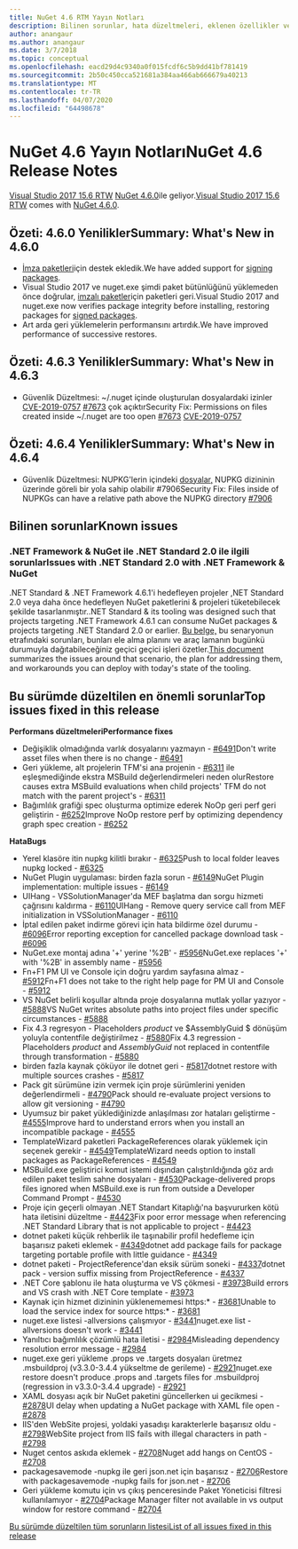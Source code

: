 ```yaml
---
title: NuGet 4.6 RTM Yayın Notları
description: Bilinen sorunlar, hata düzeltmeleri, eklenen özellikler ve DCR'ler dahil olmak üzere NuGet 4.6.0 için sürüm notları.
author: anangaur
ms.author: anangaur
ms.date: 3/7/2018
ms.topic: conceptual
ms.openlocfilehash: eacd29d4c9340a0f015fcdf6c5b9dd41bf781419
ms.sourcegitcommit: 2b50c450cca521681a384aa466ab666679a40213
ms.translationtype: MT
ms.contentlocale: tr-TR
ms.lasthandoff: 04/07/2020
ms.locfileid: "64498678"
---
```

# <a name="nuget-46-release-notes"></a><span data-ttu-id="08ddc-103">NuGet 4.6 Yayın Notları</span><span class="sxs-lookup"><span data-stu-id="08ddc-103">NuGet 4.6 Release Notes</span></span>

<span data-ttu-id="08ddc-104">[Visual Studio 2017 15.6 RTW](https://www.visualstudio.com/news/releasenotes/vs2017-relnotes) [NuGet 4.6.0](https://dist.nuget.org/win-x86-commandline/v4.6.0/nuget.exe)ile geliyor.</span><span class="sxs-lookup"><span data-stu-id="08ddc-104">[Visual Studio 2017 15.6 RTW](https://www.visualstudio.com/news/releasenotes/vs2017-relnotes) comes with [NuGet 4.6.0](https://dist.nuget.org/win-x86-commandline/v4.6.0/nuget.exe).</span></span>

## <a name="summary-whats-new-in-460"></a><span data-ttu-id="08ddc-105">Özeti: 4.6.0 Yenilikler</span><span class="sxs-lookup"><span data-stu-id="08ddc-105">Summary: What's New in 4.6.0</span></span>

* <span data-ttu-id="08ddc-106">[İmza paketleri](../create-packages/sign-a-package.md)için destek ekledik.</span><span class="sxs-lookup"><span data-stu-id="08ddc-106">We have added support for [signing packages](../create-packages/sign-a-package.md).</span></span>
* <span data-ttu-id="08ddc-107">Visual Studio 2017 ve nuget.exe şimdi paket bütünlüğünü yüklemeden önce doğrular, [imzalı paketler](../reference/signed-packages-reference.md)için paketleri geri.</span><span class="sxs-lookup"><span data-stu-id="08ddc-107">Visual Studio 2017 and nuget.exe now verifies package integrity before installing, restoring packages for [signed packages](../reference/signed-packages-reference.md).</span></span>
* <span data-ttu-id="08ddc-108">Art arda geri yüklemelerin performansını artırdık.</span><span class="sxs-lookup"><span data-stu-id="08ddc-108">We have improved performance of successive restores.</span></span>

## <a name="summary-whats-new-in-463"></a><span data-ttu-id="08ddc-109">Özeti: 4.6.3 Yenilikler</span><span class="sxs-lookup"><span data-stu-id="08ddc-109">Summary: What's New in 4.6.3</span></span>

* <span data-ttu-id="08ddc-110">Güvenlik Düzeltmesi: ~/.nuget içinde oluşturulan dosyalardaki izinler [CVE-2019-0757](https://portal.msrc.microsoft.com/en-us/security-guidance/advisory/CVE-2019-0757) [#7673](https://github.com/NuGet/Home/issues/7673) çok açıktır</span><span class="sxs-lookup"><span data-stu-id="08ddc-110">Security Fix: Permissions on files created inside ~/.nuget are too open [#7673](https://github.com/NuGet/Home/issues/7673) [CVE-2019-0757](https://portal.msrc.microsoft.com/en-us/security-guidance/advisory/CVE-2019-0757)</span></span>

## <a name="summary-whats-new-in-464"></a><span data-ttu-id="08ddc-111">Özeti: 4.6.4 Yenilikler</span><span class="sxs-lookup"><span data-stu-id="08ddc-111">Summary: What's New in 4.6.4</span></span>

* <span data-ttu-id="08ddc-112">Güvenlik Düzeltmesi: NUPKG'lerin içindeki [dosyalar,](https://github.com/NuGet/Home/issues/7906) NUPKG dizininin üzerinde göreli bir yola sahip olabilir #7906</span><span class="sxs-lookup"><span data-stu-id="08ddc-112">Security Fix: Files inside of NUPKGs can have a relative path above the NUPKG directory [#7906](https://github.com/NuGet/Home/issues/7906)</span></span>

## <a name="known-issues"></a><span data-ttu-id="08ddc-113">Bilinen sorunlar</span><span class="sxs-lookup"><span data-stu-id="08ddc-113">Known issues</span></span>

### <a name="issues-with-net-standard-20-with-net-framework--nuget"></a><span data-ttu-id="08ddc-114">.NET Framework & NuGet ile .NET Standard 2.0 ile ilgili sorunlar</span><span class="sxs-lookup"><span data-stu-id="08ddc-114">Issues with .NET Standard 2.0 with .NET Framework & NuGet</span></span> 

<span data-ttu-id="08ddc-115">.NET Standard & .NET Framework 4.6.1'i hedefleyen projeler ,NET Standard 2.0 veya daha önce hedefleyen NuGet paketlerini & projeleri tüketebilecek şekilde tasarlanmıştır.</span><span class="sxs-lookup"><span data-stu-id="08ddc-115">.NET Standard & its tooling was designed such that projects targeting .NET Framework 4.6.1 can consume NuGet packages & projects targeting .NET Standard 2.0 or earlier.</span></span> <span data-ttu-id="08ddc-116">[Bu belge,](https://github.com/dotnet/standard/issues/481) bu senaryonun etrafındaki sorunları, bunları ele alma planını ve araç lamanın bugünkü durumuyla dağıtabileceğiniz geçici geçici işleri özetler.</span><span class="sxs-lookup"><span data-stu-id="08ddc-116">[This document](https://github.com/dotnet/standard/issues/481) summarizes the issues around that scenario, the plan for addressing them, and workarounds you can deploy with today's state of the tooling.</span></span>

## <a name="top-issues-fixed-in-this-release"></a><span data-ttu-id="08ddc-117">Bu sürümde düzeltilen en önemli sorunlar</span><span class="sxs-lookup"><span data-stu-id="08ddc-117">Top issues fixed in this release</span></span>

<span data-ttu-id="08ddc-118">**Performans düzeltmeleri**</span><span class="sxs-lookup"><span data-stu-id="08ddc-118">**Performance fixes**</span></span>

* <span data-ttu-id="08ddc-119">Değişiklik olmadığında varlık dosyalarını yazmayın - [#6491](https://github.com/NuGet/Home/issues/6491)</span><span class="sxs-lookup"><span data-stu-id="08ddc-119">Don't write asset files when there is no change - [#6491](https://github.com/NuGet/Home/issues/6491)</span></span>
* <span data-ttu-id="08ddc-120">Geri yükleme, alt projelerin TFM'si ana projenin - [#6311](https://github.com/NuGet/Home/issues/6311) ile eşleşmediğinde ekstra MSBuild değerlendirmeleri neden olur</span><span class="sxs-lookup"><span data-stu-id="08ddc-120">Restore causes extra MSBuild evaluations when child projects' TFM do not match with the parent project's - [#6311](https://github.com/NuGet/Home/issues/6311)</span></span>
* <span data-ttu-id="08ddc-121">Bağımlılık grafiği spec oluşturma optimize ederek NoOp geri perf geri geliştirin - [#6252](https://github.com/NuGet/Home/issues/6252)</span><span class="sxs-lookup"><span data-stu-id="08ddc-121">Improve NoOp restore perf by optimizing dependency graph spec creation - [#6252](https://github.com/NuGet/Home/issues/6252)</span></span>

<span data-ttu-id="08ddc-122">**Hata**</span><span class="sxs-lookup"><span data-stu-id="08ddc-122">**Bugs**</span></span>

* <span data-ttu-id="08ddc-123">Yerel klasöre itin nupkg kilitli bırakır - [#6325](https://github.com/NuGet/Home/issues/6325)</span><span class="sxs-lookup"><span data-stu-id="08ddc-123">Push to local folder leaves nupkg locked - [#6325](https://github.com/NuGet/Home/issues/6325)</span></span>
* <span data-ttu-id="08ddc-124">NuGet Plugin uygulaması: birden fazla sorun - [#6149](https://github.com/NuGet/Home/issues/6149)</span><span class="sxs-lookup"><span data-stu-id="08ddc-124">NuGet Plugin implementation:  multiple issues - [#6149](https://github.com/NuGet/Home/issues/6149)</span></span>
* <span data-ttu-id="08ddc-125">UIHang - VSSolutionManager'da MEF başlatma dan sorgu hizmeti çağrısını kaldırma - [#6110](https://github.com/NuGet/Home/issues/6110)</span><span class="sxs-lookup"><span data-stu-id="08ddc-125">UIHang - Remove query service call from MEF initialization in VSSolutionManager - [#6110](https://github.com/NuGet/Home/issues/6110)</span></span>
* <span data-ttu-id="08ddc-126">İptal edilen paket indirme görevi için hata bildirme özel durumu - [#6096](https://github.com/NuGet/Home/issues/6096)</span><span class="sxs-lookup"><span data-stu-id="08ddc-126">Error reporting exception for cancelled package download task - [#6096](https://github.com/NuGet/Home/issues/6096)</span></span>
* <span data-ttu-id="08ddc-127">NuGet.exe montaj adına '+' yerine '%2B' - [#5956](https://github.com/NuGet/Home/issues/5956)</span><span class="sxs-lookup"><span data-stu-id="08ddc-127">NuGet.exe replaces '+' with '%2B' in assembly name - [#5956](https://github.com/NuGet/Home/issues/5956)</span></span>
* <span data-ttu-id="08ddc-128">Fn+F1 PM UI ve Console için doğru yardım sayfasına almaz - [#5912](https://github.com/NuGet/Home/issues/5912)</span><span class="sxs-lookup"><span data-stu-id="08ddc-128">Fn+F1 does not take to the right help page for PM UI and Console - [#5912](https://github.com/NuGet/Home/issues/5912)</span></span>
* <span data-ttu-id="08ddc-129">VS NuGet belirli koşullar altında proje dosyalarına mutlak yollar yazıyor - [#5888](https://github.com/NuGet/Home/issues/5888)</span><span class="sxs-lookup"><span data-stu-id="08ddc-129">VS NuGet writes absolute paths into project files under specific circumstances - [#5888](https://github.com/NuGet/Home/issues/5888)</span></span>
* <span data-ttu-id="08ddc-130">Fix 4.3 regresyon - Placeholders $product$ ve $AssemblyGuid $ dönüşüm yoluyla contentfile değiştirilmez - [#5880](https://github.com/NuGet/Home/issues/5880)</span><span class="sxs-lookup"><span data-stu-id="08ddc-130">Fix 4.3 regression - Placeholders $product$ and $AssemblyGuid$ not replaced in contentfile through transformation - [#5880](https://github.com/NuGet/Home/issues/5880)</span></span>
* <span data-ttu-id="08ddc-131">birden fazla kaynak çöküyor ile dotnet geri - [#5817](https://github.com/NuGet/Home/issues/5817)</span><span class="sxs-lookup"><span data-stu-id="08ddc-131">dotnet restore with multiple sources crashes - [#5817](https://github.com/NuGet/Home/issues/5817)</span></span>
* <span data-ttu-id="08ddc-132">Pack git sürümüne izin vermek için proje sürümlerini yeniden değerlendirmeli - [#4790](https://github.com/NuGet/Home/issues/4790)</span><span class="sxs-lookup"><span data-stu-id="08ddc-132">Pack should re-evaluate project versions to allow git versioning - [#4790](https://github.com/NuGet/Home/issues/4790)</span></span>
* <span data-ttu-id="08ddc-133">Uyumsuz bir paket yüklediğinizde anlaşılması zor hataları geliştirme - [#4555](https://github.com/NuGet/Home/issues/4555)</span><span class="sxs-lookup"><span data-stu-id="08ddc-133">Improve hard to understand errors when you install an incompatible package - [#4555](https://github.com/NuGet/Home/issues/4555)</span></span>
* <span data-ttu-id="08ddc-134">TemplateWizard paketleri PackageReferences olarak yüklemek için seçenek gerekir - [#4549](https://github.com/NuGet/Home/issues/4549)</span><span class="sxs-lookup"><span data-stu-id="08ddc-134">TemplateWizard needs option to install packages as PackageReferences - [#4549](https://github.com/NuGet/Home/issues/4549)</span></span>
* <span data-ttu-id="08ddc-135">MSBuild.exe geliştirici komut istemi dışından çalıştırıldığında göz ardı edilen paket teslim sahne dosyaları - [#4530](https://github.com/NuGet/Home/issues/4530)</span><span class="sxs-lookup"><span data-stu-id="08ddc-135">Package-delivered props files ignored when MSBuild.exe is run from outside a Developer Command Prompt - [#4530](https://github.com/NuGet/Home/issues/4530)</span></span>
* <span data-ttu-id="08ddc-136">Proje için geçerli olmayan .NET Standart Kitaplığı'na başvururken kötü hata iletisini düzeltme - [#4423](https://github.com/NuGet/Home/issues/4423)</span><span class="sxs-lookup"><span data-stu-id="08ddc-136">Fix poor error message when referencing .NET Standard Library that is not applicable to project - [#4423](https://github.com/NuGet/Home/issues/4423)</span></span>
* <span data-ttu-id="08ddc-137">dotnet paketi küçük rehberlik ile taşınabilir profil hedefleme için başarısız paketi eklemek - [#4349](https://github.com/NuGet/Home/issues/4349)</span><span class="sxs-lookup"><span data-stu-id="08ddc-137">dotnet add package fails for package targeting portable profile with little guidance - [#4349](https://github.com/NuGet/Home/issues/4349)</span></span>
* <span data-ttu-id="08ddc-138">dotnet paketi - ProjectReference'dan eksik sürüm soneki - [#4337](https://github.com/NuGet/Home/issues/4337)</span><span class="sxs-lookup"><span data-stu-id="08ddc-138">dotnet pack - version suffix missing from ProjectReference - [#4337](https://github.com/NuGet/Home/issues/4337)</span></span>
* <span data-ttu-id="08ddc-139">.NET Core şablonu ile hata oluşturma ve VS çökmesi - [#3973](https://github.com/NuGet/Home/issues/3973)</span><span class="sxs-lookup"><span data-stu-id="08ddc-139">Build errors and VS crash with .NET Core template - [#3973](https://github.com/NuGet/Home/issues/3973)</span></span>
* <span data-ttu-id="08ddc-140">Kaynak için hizmet dizininin yüklenememesi https:\* - [#3681](https://github.com/NuGet/Home/issues/3681)</span><span class="sxs-lookup"><span data-stu-id="08ddc-140">Unable to load the service index for source https:\* - [#3681](https://github.com/NuGet/Home/issues/3681)</span></span>
* <span data-ttu-id="08ddc-141">nuget.exe listesi -allversions çalışmıyor - [#3441](https://github.com/NuGet/Home/issues/3441)</span><span class="sxs-lookup"><span data-stu-id="08ddc-141">nuget.exe list -allversions doesn't work - [#3441](https://github.com/NuGet/Home/issues/3441)</span></span>
* <span data-ttu-id="08ddc-142">Yanıltıcı bağımlılık çözümlü hata iletisi - [#2984](https://github.com/NuGet/Home/issues/2984)</span><span class="sxs-lookup"><span data-stu-id="08ddc-142">Misleading dependency resolution error message - [#2984](https://github.com/NuGet/Home/issues/2984)</span></span>
* <span data-ttu-id="08ddc-143">nuget.exe geri yükleme .props ve .targets dosyaları üretmez .msbuildproj (v3.3.0-3.4.4 yükseltme de gerileme) - [#2921](https://github.com/NuGet/Home/issues/2921)</span><span class="sxs-lookup"><span data-stu-id="08ddc-143">nuget.exe restore doesn't produce .props and .targets files for .msbuildproj (regression in v3.3.0-3.4.4 upgrade) - [#2921](https://github.com/NuGet/Home/issues/2921)</span></span>
* <span data-ttu-id="08ddc-144">XAML dosyası açık bir NuGet paketini güncellerken ui gecikmesi - [#2878](https://github.com/NuGet/Home/issues/2878)</span><span class="sxs-lookup"><span data-stu-id="08ddc-144">UI delay when updating a NuGet package with XAML file open - [#2878](https://github.com/NuGet/Home/issues/2878)</span></span>
* <span data-ttu-id="08ddc-145">IIS'den WebSite projesi, yoldaki yasadışı karakterlerle başarısız oldu - [#2798](https://github.com/NuGet/Home/issues/2798)</span><span class="sxs-lookup"><span data-stu-id="08ddc-145">WebSite project from IIS fails with illegal characters in path - [#2798](https://github.com/NuGet/Home/issues/2798)</span></span>
* <span data-ttu-id="08ddc-146">Nuget centos askıda eklemek - [#2708](https://github.com/NuGet/Home/issues/2708)</span><span class="sxs-lookup"><span data-stu-id="08ddc-146">Nuget add hangs on CentOS - [#2708](https://github.com/NuGet/Home/issues/2708)</span></span>
* <span data-ttu-id="08ddc-147">packagesavemode -nupkg ile geri json.net için başarısız - [#2706](https://github.com/NuGet/Home/issues/2706)</span><span class="sxs-lookup"><span data-stu-id="08ddc-147">Restore with packagesavemode -nupkg fails for json.net - [#2706](https://github.com/NuGet/Home/issues/2706)</span></span>
* <span data-ttu-id="08ddc-148">Geri yükleme komutu için vs çıkış penceresinde Paket Yöneticisi filtresi kullanılamıyor - [#2704](https://github.com/NuGet/Home/issues/2704)</span><span class="sxs-lookup"><span data-stu-id="08ddc-148">Package Manager filter not available in vs output window for restore command - [#2704](https://github.com/NuGet/Home/issues/2704)</span></span>

[<span data-ttu-id="08ddc-149">Bu sürümde düzeltilen tüm sorunların listesi</span><span class="sxs-lookup"><span data-stu-id="08ddc-149">List of all issues fixed in this release</span></span>](https://github.com/NuGet/Home/issues?q=is%3Aissue+is%3Aclosed+milestone%3A%224.6")
